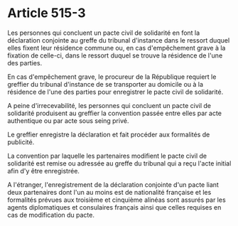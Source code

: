 # Article 515-3

Les personnes qui concluent un pacte civil de solidarité en font la déclaration conjointe au greffe du tribunal d'instance dans le ressort duquel elles fixent leur résidence commune ou, en cas d'empêchement grave à la fixation de celle-ci, dans le ressort duquel se trouve la résidence de l'une des parties.

En cas d'empêchement grave, le procureur de la République requiert le greffier du tribunal d'instance de se transporter au domicile ou à la résidence de l'une des parties pour enregistrer le pacte civil de solidarité.

A peine d'irrecevabilité, les personnes qui concluent un pacte civil de solidarité produisent au greffier la convention passée entre elles par acte authentique ou par acte sous seing privé.

Le greffier enregistre la déclaration et fait procéder aux formalités de publicité.

La convention par laquelle les partenaires modifient le pacte civil de solidarité est remise ou adressée au greffe du tribunal qui a reçu l'acte initial afin d'y être enregistrée.

A l'étranger, l'enregistrement de la déclaration conjointe d'un pacte liant deux partenaires dont l'un au moins est de nationalité française et les formalités prévues aux troisième et cinquième alinéas sont assurés par les agents diplomatiques et consulaires français ainsi que celles requises en cas de modification du pacte.
